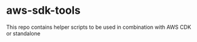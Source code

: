 # aws-sdk-tools
This repo contains helper scripts to be used in combination with AWS CDK or standalone
